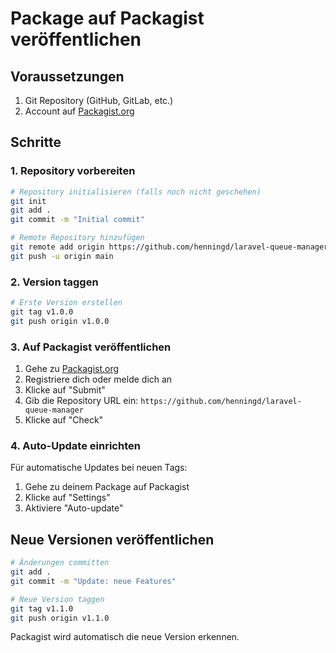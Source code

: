 # Package auf Packagist veröffentlichen

## Voraussetzungen

1. Git Repository (GitHub, GitLab, etc.)
2. Account auf [Packagist.org](https://packagist.org)

## Schritte

### 1. Repository vorbereiten

```bash
# Repository initialisieren (falls noch nicht geschehen)
git init
git add .
git commit -m "Initial commit"

# Remote Repository hinzufügen
git remote add origin https://github.com/henningd/laravel-queue-manager.git
git push -u origin main
```

### 2. Version taggen

```bash
# Erste Version erstellen
git tag v1.0.0
git push origin v1.0.0
```

### 3. Auf Packagist veröffentlichen

1. Gehe zu [Packagist.org](https://packagist.org)
2. Registriere dich oder melde dich an
3. Klicke auf "Submit"
4. Gib die Repository URL ein: `https://github.com/henningd/laravel-queue-manager`
5. Klicke auf "Check"

### 4. Auto-Update einrichten

Für automatische Updates bei neuen Tags:
1. Gehe zu deinem Package auf Packagist
2. Klicke auf "Settings"
3. Aktiviere "Auto-update"

## Neue Versionen veröffentlichen

```bash
# Änderungen committen
git add .
git commit -m "Update: neue Features"

# Neue Version taggen
git tag v1.1.0
git push origin v1.1.0
```

Packagist wird automatisch die neue Version erkennen.